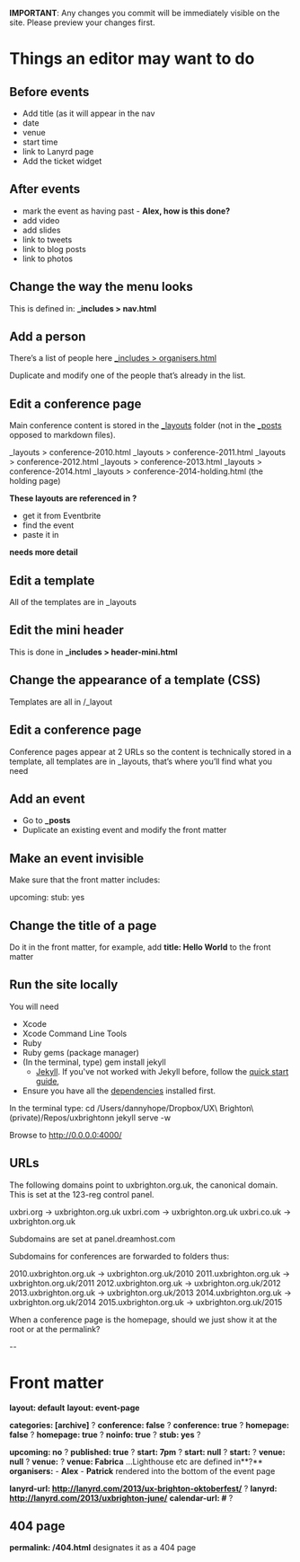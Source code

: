---
---

**IMPORTANT**: Any changes you commit will be immediately visible on the site. Please preview your changes first.

# Things an editor may want to do

## Before events

- Add title (as it will appear in the nav
- date
- venue
- start time
- link to Lanyrd page
- Add the ticket widget

## After events

- mark the event as having past - **Alex, how is this done?**
- add video
- add slides
- link to tweets
- link to blog posts
- link to photos

## Change the way the menu looks

This is defined in: **_includes > nav.html**

## Add a person

There’s a list of people here [_includes > organisers.html](https://github.com/dannyhope/uxbrighton/tree/gh-pages/_includes/organisers.html "")

Duplicate and modify one of the people that’s already in the list.

## Edit a conference page

Main conference content is stored in the [_layouts](https://github.com/dannyhope/uxbrighton/tree/gh-pages/_layouts "") folder (not in the [_posts](https://github.com/dannyhope/uxbrighton/tree/gh-pages/_posts "") opposed to markdown files).

_layouts > conference-2010.html
_layouts > conference-2011.html
_layouts > conference-2012.html
_layouts > conference-2013.html
_layouts > conference-2014.html
_layouts > conference-2014-holding.html (the holding page)

**These layouts are referenced in ?**

* get it from Eventbrite
* find the event
* paste it in

**needs more detail**

## Edit a template

All of the templates are in _layouts

## Edit the mini header

This is done in **_includes > header-mini.html**

## Change the appearance of a template (CSS)

Templates are all in /_layout

## Edit a conference page

Conference pages appear at 2 URLs so the content is technically stored in a template, all templates are in _layouts, that’s where you’ll find what you need

## Add an event

* Go to **_posts**
* Duplicate an existing event and modify the front matter

## Make an event invisible

Make sure that the front matter includes:

upcoming: 
stub: yes

## Change the title of a page

Do it in the front matter, for example, add **title: Hello World** to the front matter

## Run the site locally

You will need

- Xcode 
- Xcode Command Line Tools 
- Ruby
- Ruby gems (package manager)
- (In the terminal, type) gem install jekyll
	-  [Jekyll](http://jekyllrb.com/). If you've not worked with Jekyll before, follow the [quick start guide](http://jekyllrb.com/docs/quickstart/), 
- Ensure you have all the [dependencies](http://jekyllrb.com/docs/installation/) installed first.

In the terminal type:
cd /Users/dannyhope/Dropbox/UX\ Brighton\ \(private\)/Repos/uxbrightonn
jekyll serve -w

Browse to http://0.0.0.0:4000/

## URLs

The following domains point to uxbrighton.org.uk, the canonical domain. This is set at the 123-reg control panel.

uxbri.org	→ uxbrighton.org.uk
uxbri.com	→ uxbrighton.org.uk
uxbri.co.uk	→ uxbrighton.org.uk

Subdomains are set at panel.dreamhost.com

Subdomains for conferences are forwarded to folders thus:

2010.uxbrighton.org.uk → uxbrighton.org.uk/2010
2011.uxbrighton.org.uk → uxbrighton.org.uk/2011
2012.uxbrighton.org.uk → uxbrighton.org.uk/2012
2013.uxbrighton.org.uk → uxbrighton.org.uk/2013
2014.uxbrighton.org.uk → uxbrighton.org.uk/2014
2015.uxbrighton.org.uk → uxbrighton.org.uk/2015

When a conference page is the homepage, should we just show it at the root or at the permalink?

--

# Front matter

**layout: default**
**layout: event-page**

**categories: [archive]** ?
**conference: false** ?
**conference: true** ?
**homepage: false** ?
**homepage: true** ?
**noinfo: true** ?
**stub: yes** ?

**upcoming: no** ?
**published: true** ?
**start: 7pm** ?
**start: null** ?
**start:** ?
**venue: null** ?
**venue:** ?
**venue: Fabrica** …Lighthouse etc are defined in**?**
**organisers:**
	- **Alex**
	- **Patrick** rendered into the bottom of the event page

**lanyrd-url: http://lanyrd.com/2013/ux-brighton-oktoberfest/** ?
**lanyrd: http://lanyrd.com/2013/uxbrighton-june/**
**calendar-url: #** ?

## 404 page
**permalink: /404.html** designates it as a 404 page